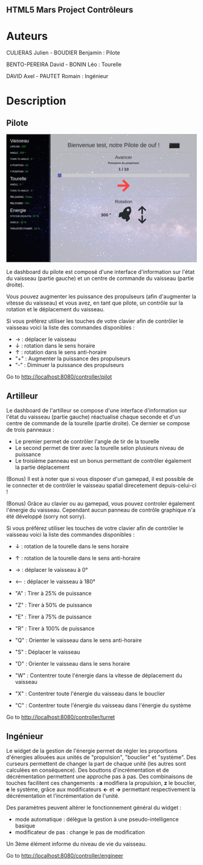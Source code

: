 HTML5 Mars Project Contrôleurs
------------------------------

# Auteurs

CULIERAS Julien - BOUDIER Benjamin : Pilote

BENTO-PEREIRA David - BONIN Léo : Tourelle

DAVID Axel - PAUTET Romain : Ingénieur

# Description

## Pilote

![PilotDashboard](./images/PilotDashboard.png)

Le dashboard du pilote est composé d'une interface d'information sur l'état du vaisseau (partie gauche) et un centre de commande du vaisseau (partie droite).

Vous pouvez augmenter les puissance des propulseurs (afin d'augmenter la vitesse du vaisseau) et vous avez, en tant que pilote, un contrôle sur la rotation et le déplacement du vaisseau.

Si vous préférez utiliser les touches de votre clavier afin de contrôler le vaisseau voici la liste des commandes disponibles :

* → : déplacer le vaisseau
* ↓ : rotation dans le sens horaire
* ↑ : rotation dans le sens anti-horaire
* "+" : Augmenter la puissance des propulseurs
* "-" : Diminuer la puissance des propulseurs

Go to [http://localhost:8080/controller/pilot](http://localhost:8080/controller/pilot)

## Artilleur

Le dashboard de l'artilleur se compose d'une interface d'information sur l'état du vaisseau (partie gauche) réactualisé chaque seconde et d'un centre de commande de la tourelle (partie droite). Ce dernier se compose de trois panneaux :
- Le premier permet de contrôler l'angle de tir de la tourelle
- Le second permet de tirer avec la tourelle selon plusieurs niveau de puissance
- Le troisième panneau est un bonus permettant de contrôler également la partie déplacement

(Bonus) Il est à noter que si vous disposer d'un gamepad, il est possible de le connecter et de contrôler le vaisseau spatial direcetement depuis-celui-ci !

(Bonus) Grâce au clavier ou au gamepad, vous pouvez controler également l'énergie du vaisseau. Cependant aucun panneau de contrôle graphique n'a été développé (sorry not sorry).

Si vous préférez utiliser les touches de votre clavier afin de contrôler le vaisseau voici la liste des commandes disponibles :

* ↓ : rotation de la tourelle dans le sens horaire
* ↑ : rotation de la tourelle dans le sens anti-horaire
* → : déplacer le vaisseau à 0°
* <-- : déplacer le vaisseau à 180°

* "A" : Tirer à 25% de puissance
* "Z" : Tirer à 50% de puissance
* "E" : Tirer à 75% de puissance
* "R" : Tirer à 100% de puissance

* "Q" : Orienter le vaisseau dans le sens anti-horaire
* "S" : Déplacer le vaisseau
* "D" : Orienter le vaisseau dans le sens horaire


* "W" : Contentrer toute l'énergie dans la vitesse de déplacement du vaisseau
* "X" : Contentrer toute l'énergie du vaisseau dans le bouclier
* "C" : Contentrer toute l'énergie du vaisseau dans l'énergie du système

Go to [http://localhost:8080/controller/turret](http://localhost:8080/controller/turret)

## Ingénieur

Le widget de la gestion de l'énergie permet de régler les proportions d'énergies allouées aux unités de "propulsion", "bouclier" et "système".
Des curseurs permettent de changer la part de chaque unité (les autres sont calculées en conséquence). Des bouttons d'incrémentation et de décrémentation permettent une approche pas à pas.
Des combinaisons de touches facilitent ces changements : **a** modifiera la propulsion, **z** le bouclier, **e** le système, grâce aux modificateurs **←** et **→** permettant respectivement la décrémentation et l'incrémentation de l'unité.

Des paramètres peuvent altérer le fonctionnement général du widget :

* mode automatique : délègue la gestion à une pseudo-intelligence basique
* modificateur de pas : change le pas de modification

Un 3ème élément informe du niveau de vie du vaisseau.

Go to [http://localhost:8080/controller/engineer](http://localhost:8080/controller/engineer)
